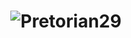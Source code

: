 <h1 align="center">
  <img src="https://raw.githubusercontent.com/pretorian29/pretorian29/master/assests/pretorian.svg" alt="Pretorian29" />
</h1>
